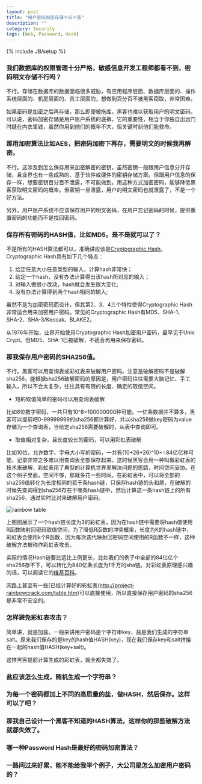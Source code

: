 ```yaml
---
layout: post
title: "用户密码加密存储十问十答"
description: ""
category: Security 
tags: [Web, Password, Hash]
---
```

{% include JB/setup %}

### 我们数据库的权限管理十分严格，敏感信息开发工程师都看不到，密码明文存储不行吗？

不行。存储在数据库的数据面临很多威胁，有应用程序层面、数据库层面的、操作系统层面的、机房层面的、员工层面的，想做到百分百不被黑客窃取，非常困难。

如果密码是加密之后再存储，那么即便被拖库，黑客也难以获取用户的明文密码。可以说，密码加密存储是用户账户系统的底裤，它的重要性，相当于你独自出远门时缝在内衣里钱，虽然你用到他们的概率不大，但关键时刻他们能救命。

### 那用加密算法比如AES，把密码加密下再存，需要明文的时候我再解密。

不行。这涉及到怎么保存用来加密解密的密钥，虽然密钥一般跟用户信息分开存储，且业界也有一些成熟的、基于软件或硬件的密钥存储方案。但跟用户信息的保存一样，想要密钥百分百不泄露，不可能做到。用这种方式加密密码，能够降低黑客获取明文密码的概率。但密钥一旦泄露，用户的明文密码也就泄露了，不是一个好方法。

另外，用户账户系统不应该保存用户的明文密码，在用户忘记密码的时候，提供重置密码的功能而不是找回密码。

### 保存所有密码的HASH值，比如MD5。是不是就可以了？

不是所有的HASH算法都可以，准确讲应该是[Cryptographic Hash](https://en.wikipedia.org/wiki/Cryptographic_hash_function)。Cryptographic Hash具有如下几个特点：

1. 给定任意大小任意类型的输入，计算hash非常快；
2. 给定一个hash，没有办法计算得出该hash所对应的输入；
3. 对输入做很小改动，hash就会发生很大变化;
4. 没有办法计算得到两个hash相同的输入;

虽然不是为加密密码而设计，但其第2、3、4三个特性使得Cryptographic Hash非常适合用来加密用户密码。常见的Cryptographic Hash有MD5、SHA-1、SHA-2、SHA-3/Keccak、BLAKE2。

从1976年开始，业界开始使用Cryptographic Hash加密用户密码，最早见于Unix Crypt。但MD5、SHA-1已被破解，不适合再用来保存密码。

### 那我保存用户密码的SHA256值。

不行。黑客可以用查询表或彩虹表来破解用户密码。注意是破解密码不是破解sha256，能根据sha256破解密码的原因是，用户密码往往需要大脑记忆、手工输入，所以不会太复杂，往往具有有限的长度、确定的取值空间。

- 短的取值简单的密码可以用查询表破解

比如8位数字密码，一共只有10^8=100000000种可能。一亿条数据并不算多，黑客可以提前吧0-99999999的sha256都计算好，并以sha256做key密码为value存储为一个查询表，当给定sha256需要破解时，从表中查询即可。

- 取值相对复杂，且长度较长的密码，可以用彩虹表破解

比如10位，允许数字、字母大小写的密码，一共有(10+26+26)^10~=84亿亿种可能，记录非常之多难以用查询表全部保存起来。这时候黑客会用一种叫做彩虹表的技术来破解，彩虹表用了典型的计算机世界里解决问题的思路，时间空间妥协。在这个例子里面，空间不够，那就多花一些时间。在彩虹表中，可以将全部的sha256值转化为长度相同的若干条hash链，只保存hash链的头和尾，在破解的时候先查询得到sha256存在于哪条hash链中，然后计算这一条hash链上的所有sha256，通过实时比对来破解用户密码。

![rainbow table](https://en.wikipedia.org/wiki/File:Rainbow_table1.svg)

上图图展示了一个hash链长度为3的彩虹表，因为在hash链中需要将hash值使用R函数映射回密码取值空间，为了降低R函数的冲突概率，长度为K的hash链中，彩虹表会使用k个R函数，因为每次迭代映射回密码空间使用的R函数不一样，这种破解方法被称作彩虹表攻击。

实际的情况Hash链要比远比上例更长，比如我们的例子中全部的84亿亿个sha256存不下，可以转化为840亿条长度为1千万的sha链。对彩虹表原理感兴趣的话，可以阅读它的[维基百科](https://en.wikipedia.org/wiki/Rainbow_table)。

网路上甚至有一些[已经计算好的彩虹表(http://project-rainbowcrack.com/table.htm)可以直接使用，所以直接保存用户密码的sha256是非常不安全的。

### 怎样避免彩虹表攻击？

简单讲，就是加盐。一般来讲用户密码是个字符串key、盐是我们生成的字符串salt。原来我们保存的是key的hash值HASH(key)，现在我们保存key和salt拼接在一起的hash值HASH(key+salt)。

这样黑客提前计算生成的彩虹表，就全都失效了。

### 盐应该怎么生成，随机生成一个字符串？

### 为每一个密码都加上不同的高质量的盐，做HASH，然后保存。这样可以了吧？

### 那我自己设计一个黑客不知道的HASH算法，这样你的那些破解方法就都失效了。

### 哪一种Password Hash是最好的密码加密算法？

### 一路问过来好累，能不能给我举个例子，大公司是怎么加密用户密码的？
